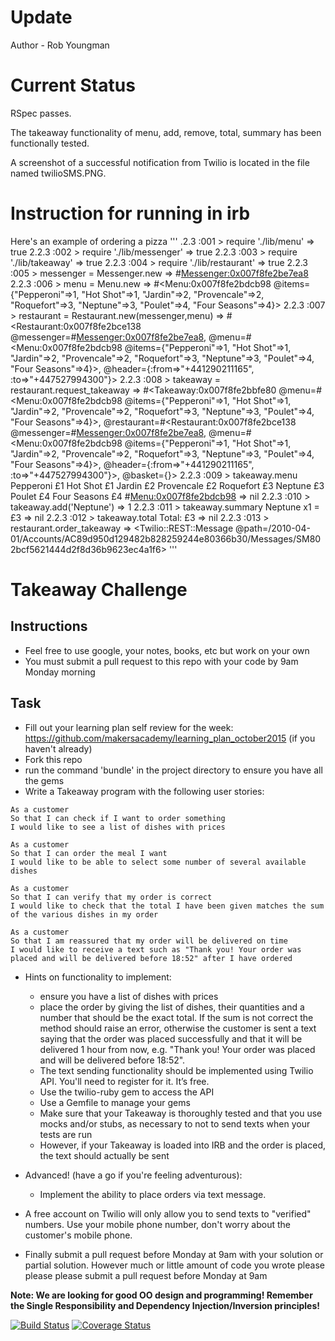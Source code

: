 Update
======

Author - Rob Youngman

Current Status
==============

RSpec passes.

The takeaway functionality of menu, add, remove, total, summary has been functionally tested.

A screenshot of a successful notification from Twilio is located in the file named twilioSMS.PNG.

Instruction for running in irb
==============================

Here's an example of ordering a pizza
'''
.2.3 :001 > require './lib/menu'
 => true
2.2.3 :002 > require './lib/messenger'
 => true
2.2.3 :003 > require './lib/takeaway'
 => true
2.2.3 :004 > require './lib/restaurant'
 => true
2.2.3 :005 > messenger = Messenger.new
 => #<Messenger:0x007f8fe2be7ea8>
2.2.3 :006 > menu = Menu.new
 => #<Menu:0x007f8fe2bdcb98 @items={"Pepperoni"=>1, "Hot Shot"=>1, "Jardin"=>2, "Provencale"=>2, "Roquefort"=>3, "Neptune"=>3, "Poulet"=>4, "Four Seasons"=>4}>
2.2.3 :007 > restaurant = Restaurant.new(messenger,menu)
 => #<Restaurant:0x007f8fe2bce138 @messenger=#<Messenger:0x007f8fe2be7ea8>, @menu=#<Menu:0x007f8fe2bdcb98 @items={"Pepperoni"=>1, "Hot Shot"=>1, "Jardin"=>2, "Provencale"=>2, "Roquefort"=>3, "Neptune"=>3, "Poulet"=>4, "Four Seasons"=>4}>, @header={:from=>"+441290211165", :to=>"+447527994300"}>
2.2.3 :008 > takeaway = restaurant.request_takeaway
 => #<Takeaway:0x007f8fe2bbfe80 @menu=#<Menu:0x007f8fe2bdcb98 @items={"Pepperoni"=>1, "Hot Shot"=>1, "Jardin"=>2, "Provencale"=>2, "Roquefort"=>3, "Neptune"=>3, "Poulet"=>4, "Four Seasons"=>4}>, @restaurant=#<Restaurant:0x007f8fe2bce138 @messenger=#<Messenger:0x007f8fe2be7ea8>, @menu=#<Menu:0x007f8fe2bdcb98 @items={"Pepperoni"=>1, "Hot Shot"=>1, "Jardin"=>2, "Provencale"=>2, "Roquefort"=>3, "Neptune"=>3, "Poulet"=>4, "Four Seasons"=>4}>, @header={:from=>"+441290211165", :to=>"+447527994300"}>, @basket={}>
2.2.3 :009 > takeaway.menu
Pepperoni  £1
Hot Shot  £1
Jardin  £2
Provencale  £2
Roquefort  £3
Neptune  £3
Poulet  £4
Four Seasons  £4
#<Menu:0x007f8fe2bdcb98>
 => nil
2.2.3 :010 > takeaway.add('Neptune')
 => 1
2.2.3 :011 > takeaway.summary
Neptune x1 = £3
 => nil
2.2.3 :012 > takeaway.total
Total: £3
 => nil
2.2.3 :013 > restaurant.order_takeaway
 => <Twilio::REST::Message @path=/2010-04-01/Accounts/AC89d950d129482b828259244e80366b30/Messages/SM802bcf5621444d2f8d36b9623ec4a1f6>
 '''

Takeaway Challenge
==================

Instructions
-------
* Feel free to use google, your notes, books, etc but work on your own
* You must submit a pull request to this repo with your code by 9am Monday morning

Task
-----

* Fill out your learning plan self review for the week: https://github.com/makersacademy/learning_plan_october2015 (if you haven't already)
* Fork this repo
* run the command 'bundle' in the project directory to ensure you have all the gems
* Write a Takeaway program with the following user stories:

```
As a customer
So that I can check if I want to order something
I would like to see a list of dishes with prices

As a customer
So that I can order the meal I want
I would like to be able to select some number of several available dishes

As a customer
So that I can verify that my order is correct
I would like to check that the total I have been given matches the sum of the various dishes in my order

As a customer
So that I am reassured that my order will be delivered on time
I would like to receive a text such as "Thank you! Your order was placed and will be delivered before 18:52" after I have ordered
```

* Hints on functionality to implement:
  * ensure you have a list of dishes with prices
  * place the order by giving the list of dishes, their quantities and a number that should be the exact total. If the sum is not correct the method should raise an error, otherwise the customer is sent a text saying that the order was placed successfully and that it will be delivered 1 hour from now, e.g. "Thank you! Your order was placed and will be delivered before 18:52".
  * The text sending functionality should be implemented using Twilio API. You'll need to register for it. It’s free.
  * Use the twilio-ruby gem to access the API
  * Use a Gemfile to manage your gems
  * Make sure that your Takeaway is thoroughly tested and that you use mocks and/or stubs, as necessary to not to send texts when your tests are run
  * However, if your Takeaway is loaded into IRB and the order is placed, the text should actually be sent

* Advanced! (have a go if you're feeling adventurous):
  * Implement the ability to place orders via text message.

* A free account on Twilio will only allow you to send texts to "verified" numbers. Use your mobile phone number, don't worry about the customer's mobile phone.
* Finally submit a pull request before Monday at 9am with your solution or partial solution.  However much or little amount of code you wrote please please please submit a pull request before Monday at 9am


**Note: We are looking for good OO design and programming! Remember the Single Responsibility and Dependency Injection/Inversion principles!**

[![Build Status](https://travis-ci.org/makersacademy/takeaway-challenge.svg?branch=master)](https://travis-ci.org/makersacademy/takeaway-challenge)
[![Coverage Status](https://coveralls.io/repos/makersacademy/takeaway-challenge/badge.png)](https://coveralls.io/r/makersacademy/takeaway-challenge)
